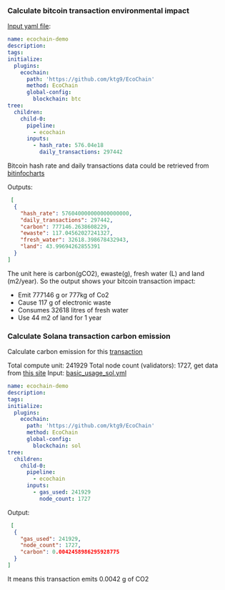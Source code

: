 ### Calculate bitcoin transaction environmental impact
[Input yaml file](yml/basic_usage_btc.yml):
```yaml
name: ecochain-demo
description:
tags:
initialize:
  plugins:
    ecochain:
      path: 'https://github.com/ktg9/EcoChain'
      method: EcoChain
      global-config:
        blockchain: btc
tree:
  children:
    child-0:
      pipeline:
        - ecochain
      inputs:
        - hash_rate: 576.04e18
          daily_transactions: 297442
```
Bitcoin hash rate and daily transactions data could be retrieved from [bitinfocharts](https://bitinfocharts.com/bitcoin/)

Outputs:
```json
 [
  {
    "hash_rate": 576040000000000000000,
    "daily_transactions": 297442,
    "carbon": 777146.2638608229,
    "ewaste": 117.04562027241327,
    "fresh_water": 32618.398678432943,
    "land": 43.99694262855391
  }
]
```
The unit here is carbon(gCO2), ewaste(g), fresh water (L) and land (m2/year).
So the output shows your bitcoin transaction impact:
- Emit 777146 g or 777kg of Co2 
- Cause 117 g of electronic waste
- Consumes 32618 litres of fresh water
- Use 44 m2 of land for 1 year

### Calculate Solana transaction carbon emission
Calculate carbon emission for this [transaction](https://explorer.solana.com/tx/27q7NcqjQBHPGWidFg5vB2eY6ih5B1kXhyf4RguPsWuki4PJUcWMDtVfGZxvPuZi5EC2ATh3Ac7VkKipHJoEeEjU)

Total compute unit: 241929
Total node count (validators): 1727, get data from [this site](https://www.validators.app)
Input: [basic_usage_sol.yml](yml/basic_usage_sol.yml)

```yaml
name: ecochain-demo
description:
tags:
initialize:
  plugins:
    ecochain:
      path: 'https://github.com/ktg9/EcoChain'
      method: EcoChain
      global-config:
        blockchain: sol
tree:
  children:
    child-0:
      pipeline:
        - ecochain
      inputs:
        - gas_used: 241929
          node_count: 1727

```
Output:
```json
 [
  {
    "gas_used": 241929,
    "node_count": 1727,
    "carbon": 0.0042458986295928775
  }
]

```
It means this transaction emits 0.0042 g of CO2

